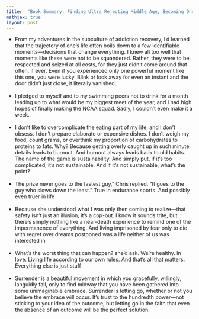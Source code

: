 ```yaml
---
title:  "Book Summary: Finding Ultra Rejecting Middle Age, Becoming One of the Worlds Fittest Men, and Discovering Myself (Rich Roll)"
mathjax: true
layout: post
---
```

<ul>
<li>
From my adventures in the subculture of addiction recovery, I’d learned that the trajectory of one’s life often boils down to a few identifiable moments—decisions that change everything. I knew all too well that moments like these were not to be squandered. Rather, they were to be respected and seized at all costs, for they just didn’t come around that often, if ever. Even if you experienced only one powerful moment like this one, you were lucky. Blink or look away for even an instant and the door didn’t just close, it literally vanished.
</li><br>
<li>
I pledged to myself and to my swimming peers not to drink for a month leading up to what would be my biggest meet of the year, and I had high hopes of finally making the NCAA squad. Sadly, I couldn’t even make it a week.
</li><br>
<li>
I don’t like to overcomplicate the eating part of my life, and I don’t obsess. I don’t prepare elaborate or expensive dishes. I don’t weigh my food, count grams, or overthink my proportion of carbohydrates to proteins to fats. Why? Because getting overly caught up in such minute details leads to burnout. And burnout always leads back to old habits. The name of the game is sustainability. And simply put, if it’s too complicated, it’s not sustainable. And if it’s not sustainable, what’s the point?
</li><br>
<li>
The prize never goes to the fastest guy,” Chris replied. “It goes to the guy who slows down the least.” True in endurance sports. And possibly even truer in life
</li><br>
<li>
Because she understood what I was only then coming to realize—that safety isn’t just an illusion, it’s a cop-out. I know it sounds trite, but there’s simply nothing like a near-death experience to remind one of the impermanence of everything. And living imprisoned by fear only to die with regret over dreams postponed was a life neither of us was interested in
</li><br>
<li>
What’s the worst thing that can happen? she’d ask. We’re healthy. In love. Living life according to our own rules. And that’s all that matters. Everything else is just stuff
</li><br>
<li>
Surrender is a beautiful movement in which you gracefully, willingly, languidly fall, only to find midway that you have been gathered into some unimaginable embrace. Surrender is letting go, whether or not you believe the embrace will occur. It’s trust to the hundredth power—not sticking to your idea of the outcome, but letting go in the faith that even the absence of an outcome will be the perfect solution.
</li><br>
</ul>



<!-- ## MathJax

You can enable MathJax by setting `mathjax: true` on a page or globally in the `_config.yml`. Some examples:

[Euler's formula](https://en.wikipedia.org/wiki/Euler%27s_formula) relates the  complex exponential function to the trigonometric functions.

$$ e^{i\theta}=\cos(\theta)+i\sin(\theta) $$

The [Euler-Lagrange](https://en.wikipedia.org/wiki/Lagrangian_mechanics) differential equation is the fundamental equation of calculus of variations.

$$ \frac{\mathrm{d}}{\mathrm{d}t} \left ( \frac{\partial L}{\partial \dot{q}} \right ) = \frac{\partial L}{\partial q} $$

The [Schrödinger equation](https://en.wikipedia.org/wiki/Schr%C3%B6dinger_equation) describes how the quantum state of a quantum system changes with time.

$$ i\hbar\frac{\partial}{\partial t} \Psi(\mathbf{r},t) = \left [ \frac{-\hbar^2}{2\mu}\nabla^2 + V(\mathbf{r},t)\right ] \Psi(\mathbf{r},t) $$


## Code

Embed code by putting `{{ "{% highlight language " }}%}` `{{ "{% endhighlight " }}%}` blocks around it. Adding the parameter `linenos` will show source lines besides the code.

{% highlight c %}

static void asyncEnabled(Dict* args, void* vAdmin, String* txid, struct Allocator* requestAlloc)
{
    struct Admin* admin = Identity_check((struct Admin*) vAdmin);
    int64_t enabled = admin->asyncEnabled;
    Dict d = Dict_CONST(String_CONST("asyncEnabled"), Int_OBJ(enabled), NULL);
    Admin_sendMessage(&d, txid, admin);
}

{% endhighlight %}

## Gists

With the `jekyll-gist` plugin, which is preinstalled on Github Pages, you can embed gists simply by using the `gist` command:

<script src="https://gist.github.com/5555251.js?file=gist.md"></script>

## Images

Upload an image to the *assets* folder and embed it with `![title](/assets/name.jpg))`. Keep in mind that the path needs to be adjusted if Jekyll is run inside a subfolder.

A wrapper `div` with the class `large` can be used to increase the width of an image or iframe.

![Flower](https://user-images.githubusercontent.com/4943215/55412447-bcdb6c80-5567-11e9-8d12-b1e35fd5e50c.jpg)

[Flower](https://unsplash.com/photos/iGrsa9rL11o) by Tj Holowaychuk

## Embedded content

You can also embed a lot of stuff, for example from YouTube, using the `embed.html` include.

{% include embed.html url="https://www.youtube.com/embed/_C0A5zX-iqM" %} -->

